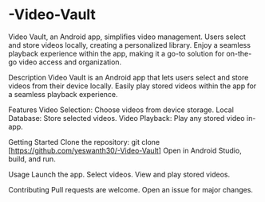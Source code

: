 # -Video-Vault
Video Vault, an Android app, simplifies video management. Users select and store videos locally, creating a personalized library. Enjoy a seamless playback experience within the app, making it a go-to solution for on-the-go video access and organization.

Description
Video Vault is an Android app that lets users select and store videos from their device locally. Easily play stored videos within the app for a seamless playback experience.

Features
Video Selection: Choose videos from device storage.
Local Database: Store selected videos.
Video Playback: Play any stored video in-app.

Getting Started
Clone the repository: git clone [https://github.com/yeswanth30/-Video-Vault]
Open in Android Studio, build, and run.

Usage
Launch the app.
Select videos.
View and play stored videos.

Contributing
Pull requests are welcome. Open an issue for major changes.
